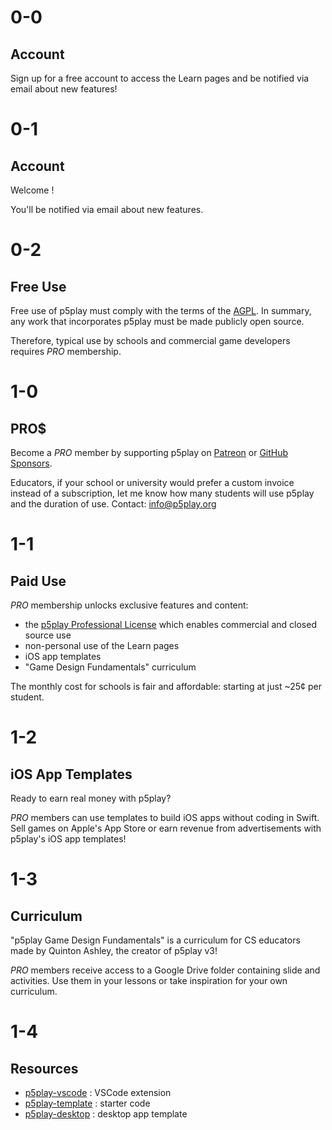 # 0-0

## Account

Sign up for a free account to access the Learn pages and be notified via email about new features!

# 0-1

## <span id="account-type"></span> Account

Welcome <span id="username"></span>!

You'll be notified via email about new features.

# 0-2

## Free Use

Free use of p5play must comply with the terms of the [AGPL](https://github.com/quinton-ashley/p5play/blob/main/LICENSE.md). In summary, any work that incorporates p5play must be made publicly open source.

Therefore, typical use by schools and commercial game developers requires _PRO_ membership.

# 1-0

## PRO$

Become a _PRO_ member by supporting p5play on [Patreon](https://www.patreon.com/p5play) or [GitHub Sponsors](https://github.com/sponsors/quinton-ashley).

Educators, if your school or university would prefer a custom invoice instead of a subscription, let me know how many students will use p5play and the duration of use. Contact: [info@p5play.org](mailto:info@p5play.org)

# 1-1

## Paid Use

_PRO_ membership unlocks exclusive features and content:

- the [p5play
  Professional License](https://github.com/quinton-ashley/p5play-web/blob/main/pro/LICENSE.md) which enables commercial and closed source use
- non-personal use of the Learn pages
- iOS app templates
- "Game Design Fundamentals" curriculum

The monthly cost for schools is fair and affordable: starting at just ~25¢ per student.

# 1-2

## iOS App Templates

Ready to earn real money with p5play?

_PRO_ members can use templates to build iOS apps without coding in Swift. Sell games on Apple's App Store or earn revenue from advertisements with p5play's iOS app templates!

# 1-3

## Curriculum

"p5play Game Design Fundamentals" is a curriculum for CS educators made by Quinton Ashley, the creator of p5play v3!

_PRO_ members receive access to a Google Drive folder containing slide and activities. Use them in your lessons or take inspiration for your own curriculum.

# 1-4

## Resources

- [p5play-vscode](https://github.com/quinton-ashley/p5play-vscode) : VSCode extension
- [p5play-template](https://github.com/quinton-ashley/p5play-template) : starter code
- [p5play-desktop](https://github.com/quinton-ashley/p5play-desktop) : desktop app template

